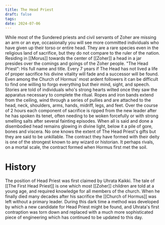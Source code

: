 ```yaml
---
title: The Head Priest
draft: false
tags:
date: 2024-07-06
---
```

While most of the Sundered priests and civil servants of Zoher are missing an arm or an eye, occasionally you will see more committed individuals who have given up their torso or entire head. They are a rare species even in the religious land of sacrifice, but they do not compare to the ruler of the nation. Residing in [[Morus]] towards the center of [[Zoher]] a head in a jar presides over the comings and goings of the Zoher people. "The Head Priest": His full name and title. Every 7 years if The Head has not lived a life of proper sacrifice his divine vitality will fade and a successor will be found. Even among the Church of Hormus' most ardent followers it can be difficult to find one willing to forgo everything but their mind, sight, and speech. Stories are told of individuals who's strong hearts wilted once they saw the apparatus necessary to complete the ritual. Ropes and iron bands extend from the ceiling, wind through a series of pullies and are attached to the head, neck, shoulders, arms, hands, midriff, legs, and feet. Over the course of 2 hours each component of sacrifice is ripped from the new leader after he has spoken its tenet, often needing to be woken forcefully or with strong smelling salts after several fainting episodes. When all is said and done a disembodied head remains glowing in divine light, below it a pile of gore, bones and viscera. No one knows the extent of The Head Priest's gifts but they are said to be unkillable. The contract they have formed with their deity is one of the strongest known to any wizard or historian. It perhaps rivals, on a mortal scale, the contract formed when Hormus first met the soil.

# History
The position of Head Priest was first claimed by Uhrata Kaikki. The tale of [[The First Head Priest]] is one which most [[Zoher]] children are told at a young age, and required knowledge for all members of the church. When he finally died many decades after his sacrifice the [[Church of Hormus]] was left without a primary leader. During this dark time a method was developed by which a new candidate for Head Priest might be found, and Uhrata's first contraption was torn down and replaced with a much more sophisticated piece of engineering which has continued to be updated to this day.